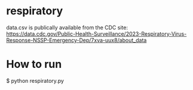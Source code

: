 # respiratory
data.csv is publically available from the CDC site:
https://data.cdc.gov/Public-Health-Surveillance/2023-Respiratory-Virus-Response-NSSP-Emergency-Dep/7xva-uux8/about_data

# How to run
$ python respiratory.py
